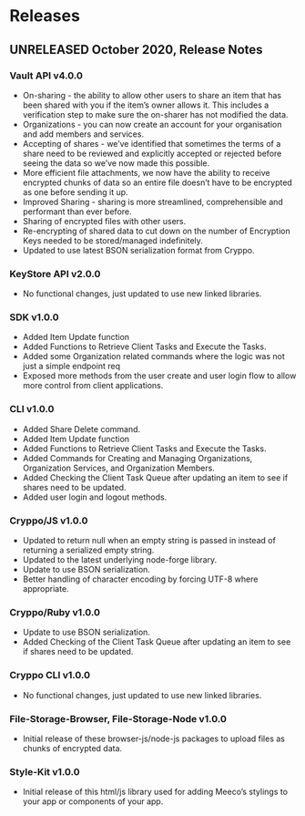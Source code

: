 # Releases

## UNRELEASED October 2020, Release Notes

### Vault API v4.0.0

* On-sharing - the ability to allow other users to share an item that has been shared with you if the item’s owner allows it. This includes a verification step to make sure the on-sharer has not modified the data.
* Organizations - you can now create an account for your organisation and add members and services.
* Accepting of shares - we’ve identified that sometimes the terms of a share need to be reviewed and explicitly accepted or rejected before seeing the data so we’ve now made this possible.
* More efficient file attachments, we now have the ability to receive encrypted chunks of data so an entire file doesn’t have to be encrypted as one before sending it up.
* Improved Sharing - sharing is more streamlined, comprehensible and performant than ever before.
* Sharing of encrypted files with other users.
* Re-encrypting of shared data to cut down on the number of Encryption Keys needed to be stored/managed indefinitely.
* Updated to use latest BSON serialization format from Cryppo.

### KeyStore API v2.0.0

* No functional changes, just updated to use new linked libraries.

### SDK v1.0.0

* Added Item Update function
* Added Functions to Retrieve Client Tasks and Execute the Tasks.
* Added some Organization related commands where the logic was not just a simple endpoint req
* Exposed more methods from the user create and user login flow to allow more control from client applications.

### CLI v1.0.0

* Added Share Delete command.
* Added Item Update function
* Added Functions to Retrieve Client Tasks and Execute the Tasks.
* Added Commands for Creating and Managing Organizations, Organization Services, and Organization Members.
* Added Checking the Client Task Queue after updating an item to see if shares need to be updated.
* Added user login and logout methods.

### Cryppo/JS v1.0.0

* Updated to return null when an empty string is passed in instead of returning a serialized empty string.
* Updated to the latest underlying node-forge library.
* Update to use BSON serialization.
* Better handling of character encoding by forcing UTF-8 where appropriate.

### Cryppo/Ruby v1.0.0

* Update to use BSON serialization.
* Added Checking of the Client Task Queue after updating an item to see if shares need to be updated.

### Cryppo CLI v1.0.0

* No functional changes, just updated to use new linked libraries.

### File-Storage-Browser, File-Storage-Node v1.0.0

* Initial release of these browser-js/node-js packages to upload files as chunks of encrypted data.

### Style-Kit v1.0.0

* Initial release of this html/js library used for adding Meeco’s stylings to your app or components of your app.
